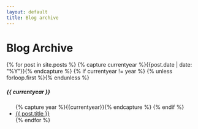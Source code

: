 ```yaml
---
layout: default
title: Blog archive
---
```

<div class="page-content wc-container">
  <h1>Blog Archive</h1>
  {% for post in site.posts %}
    {% capture currentyear %}{{post.date | date: "%Y"}}{% endcapture %}
    {% if currentyear != year %}
        {% unless forloop.first %}</ul>{% endunless %}
            <h5>{{ currentyear }}</h5>
            <ul class="posts">
            {% capture year %}{{currentyear}}{% endcapture %}
        {% endif %}
    <li><a href="{{ post.url | prepend: site.baseurl }}">{{ post.title }}</a></li>
{% endfor %}
</div>
